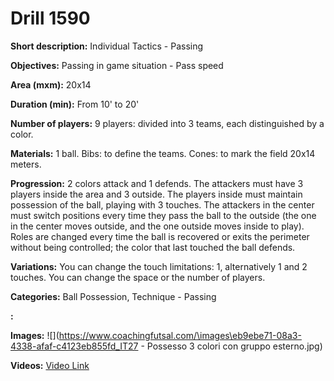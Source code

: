 # Drill 1590

**Short description:**
Individual Tactics - Passing

**Objectives:**
Passing in game situation - Pass speed

**Area (mxm):**
20x14

**Duration (min):**
From 10' to 20'

**Number of players:**
9 players: divided into 3 teams, each distinguished by a color.

**Materials:**
1 ball. Bibs: to define the teams. Cones: to mark the field 20x14 meters.

**Progression:**
2 colors attack and 1 defends. The attackers must have 3 players inside the area and 3 outside. The players inside must maintain possession of the ball, playing with 3 touches. The attackers in the center must switch positions every time they pass the ball to the outside (the one in the center moves outside, and the one outside moves inside to play). Roles are changed every time the ball is recovered or exits the perimeter without being controlled; the color that last touched the ball defends.

**Variations:**
You can change the touch limitations: 1, alternatively 1 and 2 touches. You can change the space or the number of players.

**Categories:**
Ball Possession, Technique - Passing

**:**


**Images:**
![](https://www.coachingfutsal.com/\images\eb9ebe71-08a3-4338-afaf-c4123eb855fd_IT27 - Possesso 3 colori con gruppo esterno.jpg)

**Videos:**
[Video Link](https://www.youtube.com/embed/WgK2J89LyxE)

